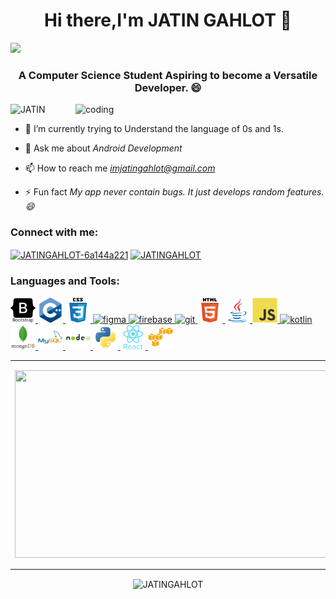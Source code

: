 
<h1 align="center">Hi there,I'm JATIN GAHLOT 👋</h1>
<img src="https://user-images.githubusercontent.com/73097560/115834477-dbab4500-a447-11eb-908a-139a6edaec5c.gif">
<h3 align="center">A Computer Science Student Aspiring to become a Versatile Developer. 😄</h3>
<img align ="right" alt="coding" width="400" src="https://user-images.githubusercontent.com/55389276/140866485-8fb1c876-9a8f-4d6a-98dc-08c4981eaf70.gif">
<p align="left"> <img src="https://komarev.com/ghpvc/?username=JATINGAHLOT&label=Profile%20views&color=0e75b6&style=flat" alt="JATIN" /> </p>

- 🌱 I’m currently trying to Understand the language of 0s and 1s.

- 💬 Ask me about *Android Development*

- 📫 How to reach me *imjatingahlot@gmail.com*

- ⚡ Fun fact *My app never contain bugs. It just develops random features. 😄*

<h3 align="left">Connect with me:</h3>
<p align="left">
  
<a href="https://https://www.linkedin.com/in/jatin-gahlot-9b5741238/" target="_blank"><img align="center" src="https://cdn.jsdelivr.net/npm/simple-icons@v3/icons/linkedin.svg" alt="JATINGAHLOT-6a144a221" height="30" width="40" /></a>
<a href="https://www.instagram.com/jatin.gahlot_/" target="blank"><img align="center" src="https://cdn.jsdelivr.net/npm/simple-icons@v3/icons/instagram.svg" alt="JATINGAHLOT" height="30" width="40" /></a>
</p>

<h3 align="left">Languages and Tools:</h3>
 <p align="left"> <a href="https://getbootstrap.com" target="_blank" rel="noreferrer"> <img
                src="https://raw.githubusercontent.com/devicons/devicon/master/icons/bootstrap/bootstrap-plain-wordmark.svg"
                alt="bootstrap" width="40" height="40" /> </a> <a href="https://www.w3schools.com/cpp/" target="_blank"
            rel="noreferrer"> 
            <img
                src="https://raw.githubusercontent.com/devicons/devicon/master/icons/cplusplus/cplusplus-original.svg"
                alt="cplusplus" width="40" height="40" /> </a> <a href="https://www.w3schools.com/css/" target="_blank"
            rel="noreferrer"> 
            <img
                src="https://raw.githubusercontent.com/devicons/devicon/master/icons/css3/css3-original-wordmark.svg"
                alt="css3" width="40" height="40" /> </a> <a href="https://www.figma.com/" target="_blank" rel="noreferrer"> <img
                src="https://www.vectorlogo.zone/logos/figma/figma-icon.svg" alt="figma" width="40" height="40" /> </a>
        <a href="https://firebase.google.com/" target="_blank" rel="noreferrer"> <img
                src="https://www.vectorlogo.zone/logos/firebase/firebase-icon.svg" alt="firebase" width="40"
                height="40" /> </a> <a href="https://git-scm.com/" target="_blank" rel="noreferrer"> <img
                src="https://www.vectorlogo.zone/logos/git-scm/git-scm-icon.svg" alt="git" width="40" height="40" />
        </a> <a href="https://www.w3.org/html/" target="_blank" rel="noreferrer"> <img
                src="https://raw.githubusercontent.com/devicons/devicon/master/icons/html5/html5-original-wordmark.svg"
                alt="html5" width="40" height="40" /> </a> <a href="https://www.java.com" target="_blank"
            rel="noreferrer"> <img
                src="https://raw.githubusercontent.com/devicons/devicon/master/icons/java/java-original.svg" alt="java"
                width="40" height="40" /> </a> <a href="https://developer.mozilla.org/en-US/docs/Web/JavaScript"
            target="_blank" rel="noreferrer"> <img
                src="https://raw.githubusercontent.com/devicons/devicon/master/icons/javascript/javascript-original.svg"
                alt="javascript" width="40" height="40" /> </a> <a href="https://kotlinlang.org" target="_blank"
            rel="noreferrer"> <img src="https://www.vectorlogo.zone/logos/kotlinlang/kotlinlang-icon.svg" alt="kotlin"
                width="40" height="40" /> </a> <a href="https://www.mongodb.com/" target="_blank" rel="noreferrer"> <img
                src="https://raw.githubusercontent.com/devicons/devicon/master/icons/mongodb/mongodb-original-wordmark.svg"
                alt="mongodb" width="40" height="40" /> </a> <a href="https://www.mysql.com/" target="_blank"
            rel="noreferrer"> <img
                src="https://raw.githubusercontent.com/devicons/devicon/master/icons/mysql/mysql-original-wordmark.svg"
                alt="mysql" width="40" height="40" /> </a> <a href="https://nodejs.org" target="_blank"
            rel="noreferrer"> <img
                src="https://raw.githubusercontent.com/devicons/devicon/master/icons/nodejs/nodejs-original-wordmark.svg"
                alt="nodejs" width="40" height="40" /> </a> <a href="https://www.python.org" target="_blank" rel="noreferrer"> <img
                src="https://raw.githubusercontent.com/devicons/devicon/master/icons/python/python-original.svg"
                alt="python" width="40" height="40" /> </a> <a href="https://reactjs.org/" target="_blank"
            rel="noreferrer"> <img
                src="https://raw.githubusercontent.com/devicons/devicon/master/icons/react/react-original-wordmark.svg"
                alt="react" width="40" height="40" /> </a>
                <a href="https://aws.amazon.com/organizations/"> <img src="https://raw.githubusercontent.com/devicons/devicon/master/icons/amazonwebservices/amazonwebservices-original.svg" alt="aws-img"
                width="40" height="40" /></a></p>
<table>
<tr>
  <td align="center">
  <p align="center">
  <a href="https://github.com/JATINGAHLOT">
    <img align="center" height="300px" width="600" src="https://github-readme-streak-stats.herokuapp.com/?user=JATINGAHLOT&"/>
  </a>
  </td>
  <td align="center">
  <a href="https://github.com/JATINGAHLOT">
  <img align="center" height="200px" width="600" src="https://github-readme-stats.vercel.app/api?username=JATINGAHLOT" />
  </a>
  </td>
</p>
</details>
</table>
<p align="center"><img align="center" src="https://github-readme-stats.vercel.app/api/top-langs/?username=JATINGAHLOT&layout=compact" alt="JATINGAHLOT" /></p>
